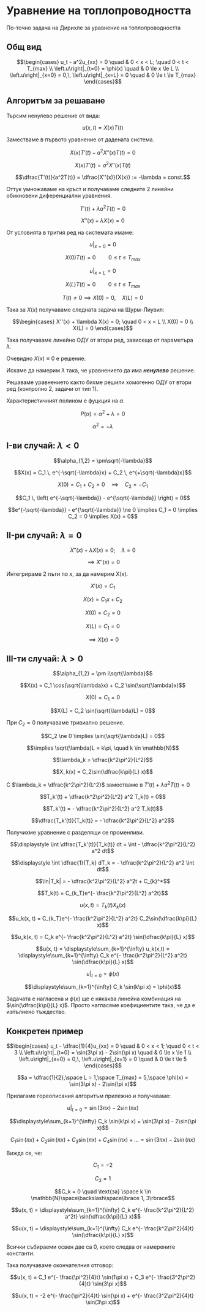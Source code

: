 # Уравнение на топлопроводността

По-точно задача на Дирихле за уравнение на топлопроводността

## Общ вид

```math
\begin{cases}
    u_t - a^2u_{xx} = 0 \quad & 0 < x < L; \quad 0 < t < T_{max}
    \\
    \left.u\right|_{t=0} = \phi(x) \quad & 0 \le x \le L
    \\
    \left.u\right|_{x=0} = 0,\, \left.u\right|_{x=L} = 0 \quad & 0 \le t \le T_{max}
\end{cases}
```

## Алгоритъм за решаване

Търсим ненулево решение от вида:

$$u(x, t) = X(x)T(t)$$

Заместваме в първото уравнение от дадената система.

$$X(x)T'(t) - a^2 X''(x)T(t) = 0$$

$$X(x)T'(t) = a^2 X''(x)T(t)$$

$$\dfrac{T'(t)}{a^2T(t)} = \dfrac{X''(x)}{X(x)} := -\lambda = const.$$

Оттук умножаваме на кръст и получаваме следните 2 линейни обикновени диференциални уравнения.

$$T'(t) + \lambda a^2 T(t) = 0$$

$$X''(x) + \lambda X(x) = 0$$

От условията в трития ред на системата имаме:

$$\left.u\right|_{x=0} = 0$$

$$X(0)T(t) = 0 \quad\quad 0 \le t \le T_{max}$$

$$\left.u\right|_{x=L} = 0$$

$$X(L)T(t) = 0 \quad\quad 0 \le t \le T_{max}$$

$$T(t) \ne 0 \implies X(0) = 0,\quad X(L) = 0$$

Така за $X(x)$ получаваме следната задача на Щурм-Лиувил:

```math
\begin{cases}
    X''(x) + \lambda X(x) = 0; \quad 0 < x < L
    \\
    X(0) = 0
    \\
    X(L) = 0
\end{cases}
```

Така получаваме линейно ОДУ от втори ред, зависещо от параметъра $\lambda$.

Очевидно $X(x) \equiv 0$ е решение.

Искаме да намерим $\lambda$ така, че уравнението да има _**ненулево**_ решение.

Решаваме уравнението както бихме решили хомогенно ОДУ от втори ред (контролно 2, задачи от тип 1).

Характеристичният полином е фуцкция на $\alpha$.

$$P(\alpha) = \alpha^2 + \lambda  = 0$$

$$\alpha^2 = -\lambda$$

## I-ви случай: $\lambda < 0$

$$\alpha_{1,2} = \pm\sqrt{-\lambda}$$

$$X(x) = C_1 \, e^{-\sqrt{-\lambda}x} + C_2 \, e^{+\sqrt{-\lambda}x}$$

$$X(0) = C_1 + C_2 = 0 \quad \implies \quad C_2 = -C_1$$

$$C_1 \, \left( e^{-\sqrt{-\lambda}} - e^{\sqrt{-\lambda}} \right) = 0$$

$$e^{-\sqrt{-\lambda}} - e^{\sqrt{-\lambda}} \ne 0 \implies C_1 = 0 \implies C_2 = 0 \implies X(x) = 0$$

## II-ри случай: $\lambda = 0$

$$X''(x) + \lambda X(x) = 0; \quad \lambda = 0$$

$$\implies X''(x) = 0$$

Интегрираме 2 пъти по $x$, за да намерим X(x).

$$X'(x) = C_1$$

$$X(x) = C_1 x + C_2$$

$$X(0) = C_2 = 0$$

$$X(L) = C_1 = 0$$

$$\implies X(x) = 0$$

## III-ти случай: $\lambda > 0$

$$\alpha_{1,2} = \pm i\sqrt{\lambda}$$

$$X(x) = C_1 \cos(\sqrt{\lambda}x) + C_2 \sin(\sqrt{\lambda}x)$$

$$X(0) = C_1 = 0$$

$$X(L) = C_2 \sin(\sqrt{\lambda}L) = 0$$

При $C_2 = 0$ получаваме тривиално решение.

$$C_2 \ne 0 \implies \sin(\sqrt{\lambda}L) = 0$$

$$\implies \sqrt{\lambda}L = k\pi, \quad k \in \mathbb{N}$$

$$\lambda_k = \dfrac{k^2\pi^2}{L^2}$$

$$X_k(x) = C_2\sin(\dfrac{k\pi}{L} x)$$

С $\lambda_k = \dfrac{k^2\pi^2}{L^2}$ заместваме в $T'(t) + \lambda a^2 T(t) = 0$

$$T_k'(t) + \dfrac{k^2\pi^2}{L^2} a^2 T_k(t) = 0$$

$$T_k'(t) = - \dfrac{k^2\pi^2}{L^2} a^2 T_k(t)$$

$$\dfrac{T_k'(t)}{T_k(t)} = - \dfrac{k^2\pi^2}{L^2} a^2$$

Получихме уравнение с разделящи се променливи.

$$\displaystyle \int \dfrac{T_k'(t)}{T_k(t)} dt = \int - \dfrac{k^2\pi^2}{L^2} a^2 dt$$

$$\displaystyle \int \dfrac{1}{T_k} dT_k = - \dfrac{k^2\pi^2}{L^2} a^2 \int dt$$

$$\ln|T_k| = - \dfrac{k^2\pi^2}{L^2} a^2t + C_{k}^*$$

$$T_k(t) = C_{k_T}e^{- \frac{k^2\pi^2}{L^2} a^2t}$$

$$u(x, t) = T_k(t)X_k(x)$$

$$u_k(x, t) = C_{k_T}e^{- \frac{k^2\pi^2}{L^2} a^2t} C_2\sin(\dfrac{k\pi}{L} x)$$

$$u_k(x, t) = C_k e^{- \frac{k^2\pi^2}{L^2} a^2t} \sin(\dfrac{k\pi}{L} x)$$

$$u(x, t) = \displaystyle\sum_{k=1}^{\infty} u_k(x,t) = \displaystyle\sum_{k=1}^{\infty} C_k e^{- \frac{k^2\pi^2}{L^2} a^2t} \sin(\dfrac{k\pi}{L} x)$$

$$\displaystyle \left.u\right|_{t=0} = \phi(x)$$

$$\displaystyle\sum_{k=1}^{\infty} C_k \sin(k\pi x) = \phi(x)$$

Задачата е нагласена и $\phi(x)$ ще е някаква линейна комбинация на $\sin(\dfrac{k\pi}{L} x)$. Просто нагласяме коефициентите така, че да е изпълнено тъждество.

## Конкретен пример

```math
\begin{cases}
    u_t - \dfrac{1}{4}u_{xx} = 0 \quad & 0 < x < 1; \quad 0 < t < 3
    \\
    \left.u\right|_{t=0} = \sin(3\pi x) - 2\sin(\pi x) \quad & 0 \le x \le 1
    \\
    \left.u\right|_{x=0} = 0,\, \left.u\right|_{x=1} = 0 \quad & 0 \le t \le 5
\end{cases}
```

$$a = \dfrac{1}{2},\space L = 1,\space T_{max} = 5,\space \phi(x) = \sin(3\pi x) - 2\sin(\pi x)$$

Прилагаме гореописания алгоритъм прилежно и получаваме:

$$\displaystyle \left.u\right|_{t=0} = \sin(3\pi x) - 2\sin(\pi x)$$

$$\displaystyle\sum_{k=1}^{\infty} C_k \sin(k\pi x) = \sin(3\pi x) - 2\sin(\pi x)$$

$$C_1\sin(\pi x) + C_2\sin(\pi x) + C_3\sin(\pi x) + C_4\sin(\pi x) + ... = \sin(3\pi x) - 2\sin(\pi x)$$

Вижда се, че:

$$C_1 = -2$$

$$C_3 = 1$$

$$C_k = 0 \quad \text{за} \space k \in \mathbb{N}\space\backslash\space\lbrace 1, 3\rbrace$$

$$u(x, t) = \displaystyle\sum_{k=1}^{\infty} C_k e^{- \frac{k^2\pi^2}{L^2} a^2t} \sin(\dfrac{k\pi}{L} x)$$

$$u(x, t) = \displaystyle\sum_{k=1}^{\infty} C_k e^{- \frac{k^2\pi^2}{4}t} \sin(\dfrac{k\pi}{L} x)$$

Всички събираеми освен две са 0, което следва от намерените константи.

Така получаваме окончателния отговор:

$$u(x, t) = C_1 e^{- \frac{\pi^2}{4}t} \sin(1\pi x) + C_3 e^{- \frac{3^2\pi^2}{4}t} \sin(3\pi x)$$

$$u(x, t) = -2 e^{- \frac{\pi^2}{4}t} \sin(\pi x) + e^{- \frac{3^2\pi^2}{4}t} \sin(3\pi x)$$